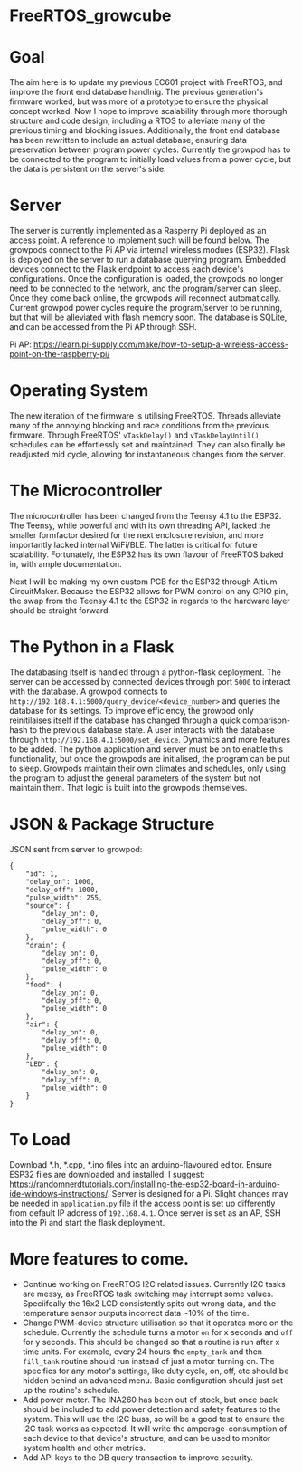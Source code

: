 # FreeRTOS_growcube
 
# Goal
The aim here is to update my previous EC601 project with FreeRTOS, and improve the front end database handlnig. The previous generation's firmware worked, but was more of a prototype to ensure the physical concept worked. Now I hope to improve scalability through more thorough structure and code design, including a RTOS to alleviate many of the previous timing and blocking issues. 
Additionally, the front end database has been rewritten to include an actual database, ensuring data preservation between program power cycles. Currently the growpod has to be connected to the program to initially load values from a power cycle, but the data is persistent on the server's side. 

# Server
The server is currently implemented as a Rasperry Pi deployed as an access point. A reference to implement such will be found below. The growpods connect to the Pi AP via internal wireless modues (ESP32). Flask is deployed on the server to run a database querying program. Embedded devices connect to the Flask endpoint to access each device's configurations. Once the configuration is loaded, the growpods no longer need to be connected to the network, and the program/server can sleep. Once they come back online, the growpods will reconnect automatically. Current growpod power cycles require the program/server to be running, but that will be alleviated with flash memory soon. The database is SQLite, and can be accessed from the Pi AP through SSH. 

Pi AP: https://learn.pi-supply.com/make/how-to-setup-a-wireless-access-point-on-the-raspberry-pi/

# Operating System
The new iteration of the firmware is utilising FreeRTOS. Threads alleviate many of the annoying blocking and race conditions from the previous firmware. Through FreeRTOS' `vTaskDelay()` and `vTaskDelayUntil()`, schedules can be effortlessly set and maintained. They can also finally be readjusted mid cycle, allowing for instantaneous changes from the server. 

# The Microcontroller
The microcontroller has been changed from the Teensy 4.1 to the ESP32. The Teensy, while powerful and with its own threading API, lacked the smaller formfactor desired for the next enclosure revision, and more importantly lacked internal WiFi/BLE. The latter is critical for future scalability. Fortunately, the ESP32 has its own flavour of FreeRTOS baked in, with ample documentation. 

Next I will be making my own custom PCB for the ESP32 through Altium CircuitMaker. Because the ESP32 allows for PWM control on any GPIO pin, the swap from the Teensy 4.1 to the ESP32 in regards to the hardware layer should be straight forward. 

# The Python in a Flask
The databasing itself is handled through a python-flask deployment. The server can be accessed by connected devices through port `5000` to interact with the database. A growpod connects to `http://192.168.4.1:5000/query_device/<device_number>` and queries the database for its settings. To improve efficiency, the growpod only reinitilaises itself if the database has changed through a quick comparison-hash to the previous database state. A user interacts with the database through `http://192.168.4.1:5000/set_device`. Dynamics and more features to be added. The python application and server must be on to enable this functionality, but once the growpods are initialised, the program can be put to sleep. Growpods maintain their own climates and schedules, only using the program to adjust the general parameters of the system but not maintain them. That logic is built into the growpods themselves. 

# JSON & Package Structure
JSON sent from server to growpod:
```
{
    "id": 1,
    "delay_on": 1000,
    "delay_off": 1000,
    "pulse_width": 255,
    "source": {
        "delay_on": 0,
        "delay_off": 0,
        "pulse_width": 0
    },
    "drain": {
        "delay_on": 0,
        "delay_off": 0,
        "pulse_width": 0
    },
    "food": {
        "delay_on": 0,
        "delay_off": 0,
        "pulse_width": 0
    },
    "air": {
        "delay_on": 0,
        "delay_off": 0,
        "pulse_width": 0
    },
    "LED": {
        "delay_on": 0,
        "delay_off": 0,
        "pulse_width": 0
    }
}
```

# To Load
Download \*.h, \*.cpp, \*.ino files into an arduino-flavoured editor. Ensure ESP32 files are downloaded and installed. I suggest: https://randomnerdtutorials.com/installing-the-esp32-board-in-arduino-ide-windows-instructions/. 
Server is designed for a Pi. Slight changes may be needed in `application.py` file if the access point is set up differently from default IP address of `192.168.4.1`. Once server is set as an AP, SSH into the Pi and start the flask deployment. 

# More features to come. 
+ Continue working on FreeRTOS I2C related issues. Currently I2C tasks are messy, as FreeRTOS task switching may interrupt some values. Speciifcally the 16x2 LCD consistently spits out wrong data, and the temperature sensor outputs incorrect data ~10% of the time. 
+ Change PWM-device structure utilisation so that it operates more on the schedule. Currently the schedule turns a motor `on` for x seconds and `off` for y seconds. This should be changed so that a routine is run after x time units. For example, every 24 hours the `empty_tank` and then `fill_tank` routine should run instead of just a motor turning on. The specifics for any motor's settings, like duty cycle, on, off, etc should be hidden behind an advanced menu. Basic configuration should just set up the routine's schedule. 
+ Add power meter. The INA260 has been out of stock, but once back should be included to add power detection and safety features to the system. This will use the I2C buss, so will be a good test to ensure the I2C task works as expected. It will write the amperage-consumption of each device to that device's structure, and can be used to monitor system health and other metrics. 
+ Add API keys to the DB query transaction to improve security. 
